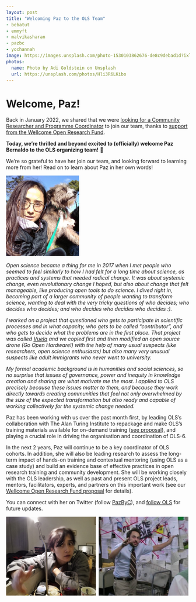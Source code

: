 ```yaml
---
layout: post
title: "Welcoming Paz to the OLS Team"
- bebatut
- emmyft
- malvikasharan
- pazbc
- yochannah
image: https://images.unsplash.com/photo-1530103862676-de8c9debad1d?ixlib=rb-1.2.1&ixid=MnwxMjA3fDB8MHxwaG90by1yZWxhdGVkfDl8fHxlbnwwfHx8fA%3D%3D&auto=format&fit=crop&w=900&q=60
photos:
  name: Photo by Adi Goldstein on Unsplash
  url: https://unsplash.com/photos/Hli3R6LKibo
---
```


# Welcome, Paz!

Back in January 2022, we shared that we were [looking for a Community Researcher and Programme Coordinator](https://openlifesci.org/posts/2022/02/18/ols-is-hiring/) to join our team, thanks to [support from the Wellcome Open Research Fund](https://openlifesci.org/posts/2021/12/21/wt-open-research-fund/).

__Today, we’re thrilled and beyond excited to (officially) welcome Paz Bernaldo to the OLS organizing team!__ :raised_hands:

We’re so grateful to have her join our team, and looking forward to learning more from her! Read on to learn about Paz in her own words!

<img src="../images/2022-08-paz.jpg" alt="Paz is a woman from Chile. She has long black hair. She is wearing a black winter jacket and a pair of rimmed glasses, and holding her pet, a furry dog who seems to be enjoying sunlight" width="200"/>

_Open science became a thing for me in 2017 when I met people who seemed to feel similarly to how I had felt for a long time about science, as practices and systems that needed radical change. It was about systemic change, even revolutionary change I hoped, but also about change that felt manageable, like producing open tools to do science. I dived right in, becoming part of a larger community of people wanting to transform science, wanting to deal with the very tricky questions of who decides; who decides who decides; and who decides who decides who decides :)._

_I worked on a project that questioned who gets to participate in scientific processes and in what capacity, who gets to be called “contributor”, and who gets to decide what the problems are in the first place. That project was called [Vuela](https://vuela.cc/) and we copied first and then modified an open source drone (Go Open Hardware!) with the help of many usual suspects (like researchers, open science enthusiasts) but also many very unusual suspects like adult immigrants who never went to university._

_My formal academic background is in humanities and social sciences, so no surprise that issues of governance, power and inequity in knowledge creation and sharing are what motivate me the most. I applied to OLS precisely because these issues matter to them, and because they work directly towards creating communities that feel not only overwhelmed by the size of the expected transformation but also ready and capable of working collectively for the systemic change needed._

Paz has been working with us over the past month first, by leading OLS’s collaboration with The Alan Turing Institute to repackage and make OLS’s training materials available for on-demand training ([see proposal](https://zenodo.org/record/6974060)), and playing a crucial role in driving the organisation and coordination of OLS-6.

In the next 2 years, Paz will continue to be a key coordinator of OLS cohorts. In addition, she will also be leading research to assess the long-term impact of hands-on training and contextual mentoring (using OLS as a case study) and build an evidence base of effective practices in open research training and community development. She will be working closely with the OLS leadership, as well as past and present OLS project leads, mentors, facilitators, experts, and partners on this important work (see our [Wellcome Open Research Fund proposal](https://zenodo.org/record/5267934) for details).

You can connect with her on Twitter (follow [PazByC](https://twitter.com/PazByC)), and [follow OLS](https://twitter.com/openlifesci) for future updates.

<img src="../images/2022-08-paz-meme.png" alt="Paz is connecting dots in her mind, mimicking a meme reference to one of the most famous scenes of It's Always Sunny In Philadelphia in which the character Charlie goes on a conspiratorial rant about how he believes a person named 'Pepe Silvia' does not exist." width="500"/>

